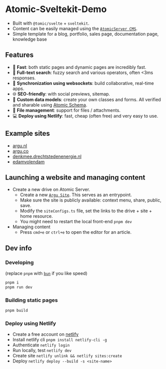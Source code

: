 # Atomic-Sveltekit-Demo

- Built with `@tomic/svelte` + `sveltekit`.
- Content can be easily managed using the [`AtomicServer CMS`](https://github.com/atomicdata-dev/atomic-server/).
- Simple template for a blog, portfolio, sales page, documentation page, knowledge base

## Features

- 🚀  **Fast**: both static pages and dynamic pages are incredibly fast.
- 🔎  **Full-text search**: fuzzy search and various operators, often <3ms responses.
- 🔄  **Synchronization using websockets**: build collaborative, real-time apps.
- 🌐  **SEO-friendly**: with social previews, sitemap.
- 🔧  **Custom data models**: create your own classes and forms. All verified and sharable using [Atomic Schema](https://docs.atomicdata.dev/schema/intro.html).
- 📂  **File management**: support for files / attachments.
- 💻  **Deploy using Netlify**: fast, cheap (often free) and very easy to use.

## Example sites

- [argu.nl](https://argu.nl)
- [argu.co](https://argu.co)
- [denkmee.drechtstedenenergie.nl](https://denkmee.drechtstedenenergie.nl)
- [edamvolendam](https://edamvolendam.netlify.app/)

## Launching a website and managing content

- Create a new drive on Atomic Server.
  - Create a new [`Argu Site`](https://atomicdata.dev/Folder/wp8ame4nqf/MYJkFKGEKz). This serves as an entrypoint.
  - Make sure the site is publicly available: context menu, share, public, save.
  - Modify the `siteConfigs.ts` file, set the links to the drive + site + home resource.
  - You might need to restart the local front-end `pnpm dev`
- Managing content
  - Press `cmd+e` or `ctrl+e` to open the editor for an article.

## Dev info

### Developing

(replace `pnpm` with [`bun`](https://bun.sh/) if you like speed)

```bash
pnpm i
pnpm run dev
```

### Building static pages

```bash
pnpm build
```

### Deploy using Netlify

- Create a free account on [netlify](https://www.netlify.com/)
- Install netlify cli `pnpm install netlify-cli -g`
- Authenticate `netlify login`
- Run locally, test `netlify dev`
- Create site `netlify unlink && netlify sites:create`
- Deploy `netlify deploy --build -s <site-name>`
